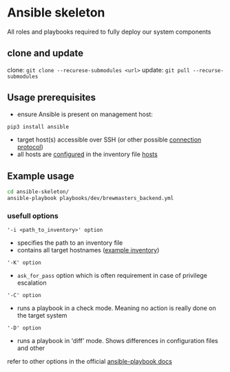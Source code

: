 # Ansible skeleton

All roles and playbooks required to fully deploy our system components

## clone and update

clone: `git clone --recurese-submodules <url>`
update: `git pull --recurse-submodules`

## Usage prerequisites

- ensure Ansible is present on management host:
```bash
pip3 install ansible
```
- target host(s) accessible over SSH (or other possible [connection protocol](https://docs.ansible.com/ansible/latest/plugins/connection.html))
- all hosts are [configured](https://docs.ansible.com/ansible/latest/user_guide/intro_inventory.html) in the inventory file [hosts](./inventory/hosts)

## Example usage

```bash
cd ansible-skeleton/
ansible-playbook playbooks/dev/brewmasters_backend.yml
```

### usefull options
`'-i <path_to_inventory>' option`
- specifies the path to an inventory file
- contains all target hostnames ([example inventory](inventory/prod/hosts))

`'-K' option`
- `ask_for_pass` option which is often requirement in case of privilege escalation

`'-C' option`
- runs a playbook in a check mode. Meaning no action is really done on the target system

`'-D' option`
- runs a playbook in 'diff' mode. Shows differences in configuration files and other

refer to other options in the official [ansible-playbook docs](https://docs.ansible.com/ansible/latest/cli/ansible-playbook.html)
